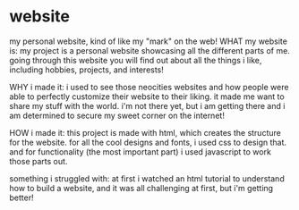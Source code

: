 # website
my personal website, kind of like my "mark" on the web!
WHAT my website is:
my project is a personal website showcasing all the different parts of me. going through this website you will find out about all the things i like, including hobbies, projects, and interests!

WHY i made it:
i used to see those neocities websites and how people were able to perfectly customize their website to their liking. it made me want to share my stuff with the world. i'm not there yet, but i am getting there and i am determined to secure my sweet corner on the internet!

HOW i made it:
this project is made with html, which creates the structure for the website. for all the cool designs and fonts, i used css to design that. and for functionality (the most important part) i used javascript to work those parts out.

something i struggled with: at first i watched an html tutorial to understand how to build a website, and it was all challenging at first, but i'm getting better!


